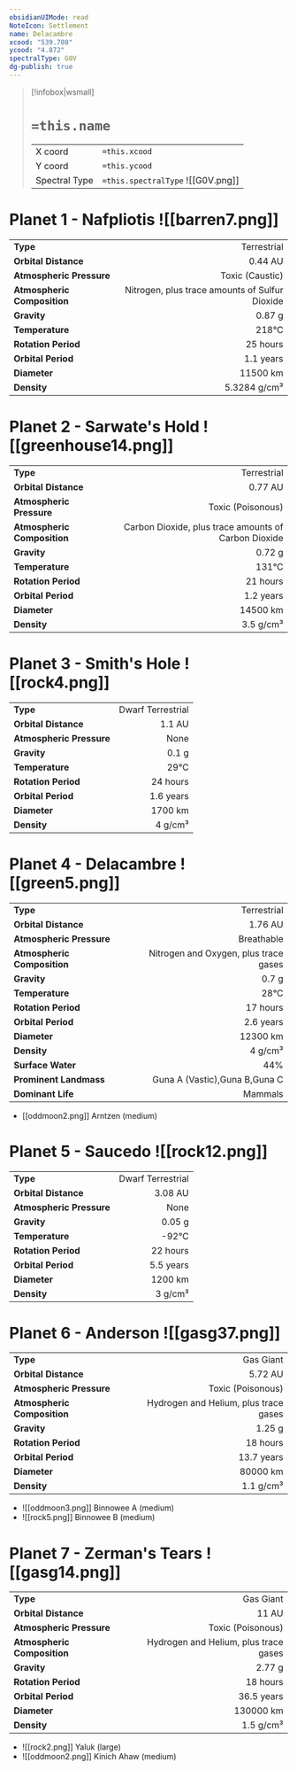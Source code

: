 ```yaml
---
obsidianUIMode: read
NoteIcon: Settlement
name: Delacambre
xcood: "539.708"
ycood: "4.872"
spectralType: G0V
dg-publish: true
---
```

> [!infobox|wsmall]
> # `=this.name`
> | | |
> | - | - |
> | X coord | `=this.xcood` |
> | Y coord| `=this.ycood` |
> | Spectral Type | `=this.spectralType` ![[G0V.png]] |

# Planet 1 - Nafpliotis ![[barren7.png]]
|                             |                           |
| --------------------------- | -------------------------:|
| **Type**                    |             Terrestrial |
| **Orbital Distance**        |   0.44 AU |
| **Atmospheric Pressure**    |       Toxic (Caustic) |
| **Atmospheric Composition** |      Nitrogen, plus trace amounts of Sulfur Dioxide |
| **Gravity**                 |        0.87 g |
| **Temperature**             |    218°C |
| **Rotation Period**         |  25 hours |
| **Orbital Period** | 1.1 years |
| **Diameter**                |      11500 km | 
| **Density**                 |    5.3284 g/cm³ |





# Planet 2 - Sarwate's Hold ![[greenhouse14.png]]
|                             |                           |
| --------------------------- | -------------------------:|
| **Type**                    |             Terrestrial |
| **Orbital Distance**        |   0.77 AU |
| **Atmospheric Pressure**    |       Toxic (Poisonous) |
| **Atmospheric Composition** |      Carbon Dioxide, plus trace amounts of Carbon Dioxide |
| **Gravity**                 |        0.72 g |
| **Temperature**             |    131°C |
| **Rotation Period**         |  21 hours |
| **Orbital Period** | 1.2 years |
| **Diameter**                |      14500 km | 
| **Density**                 |    3.5 g/cm³ |





# Planet 3 - Smith's Hole ![[rock4.png]]
|                             |                           |
| --------------------------- | -------------------------:|
| **Type**                    |             Dwarf Terrestrial |
| **Orbital Distance**        |   1.1 AU |
| **Atmospheric Pressure**    |       None |
| **Gravity**                 |        0.1 g |
| **Temperature**             |    29°C |
| **Rotation Period**         |  24 hours |
| **Orbital Period** | 1.6 years |
| **Diameter**                |      1700 km | 
| **Density**                 |    4 g/cm³ |





# Planet 4 - Delacambre ![[green5.png]]
|                             |                           |
| --------------------------- | -------------------------:|
| **Type**                    |             Terrestrial |
| **Orbital Distance**        |   1.76 AU |
| **Atmospheric Pressure**    |       Breathable |
| **Atmospheric Composition** |      Nitrogen and Oxygen, plus trace gases |
| **Gravity**                 |        0.7 g |
| **Temperature**             |    28°C |
| **Rotation Period**         |  17 hours |
| **Orbital Period** | 2.6 years |
| **Diameter**                |      12300 km | 
| **Density**                 |    4 g/cm³ |
| **Surface Water**           |           44% | 
| **Prominent Landmass**      |         Guna A (Vastic),Guna B,Guna C | 
| **Dominant Life**           |         Mammals |



- [[oddmoon2.png]] Arntzen (medium)

# Planet 5 - Saucedo ![[rock12.png]]
|                             |                           |
| --------------------------- | -------------------------:|
| **Type**                    |             Dwarf Terrestrial |
| **Orbital Distance**        |   3.08 AU |
| **Atmospheric Pressure**    |       None |
| **Gravity**                 |        0.05 g |
| **Temperature**             |    -92°C |
| **Rotation Period**         |  22 hours |
| **Orbital Period** | 5.5 years |
| **Diameter**                |      1200 km | 
| **Density**                 |    3 g/cm³ |





# Planet 6 - Anderson ![[gasg37.png]]
|                             |                           |
| --------------------------- | -------------------------:|
| **Type**                    |             Gas Giant |
| **Orbital Distance**        |   5.72 AU |
| **Atmospheric Pressure**    |       Toxic (Poisonous) |
| **Atmospheric Composition** |      Hydrogen and Helium, plus trace gases |
| **Gravity**                 |        1.25 g |
| **Rotation Period**         |  18 hours |
| **Orbital Period** | 13.7 years |
| **Diameter**                |      80000 km | 
| **Density**                 |    1.1 g/cm³ |



- ![[oddmoon3.png]] Binnowee A (medium)
- ![[rock5.png]] Binnowee B (medium)


# Planet 7 - Zerman's Tears ![[gasg14.png]]
|                             |                           |
| --------------------------- | -------------------------:|
| **Type**                    |             Gas Giant |
| **Orbital Distance**        |   11 AU |
| **Atmospheric Pressure**    |       Toxic (Poisonous) |
| **Atmospheric Composition** |      Hydrogen and Helium, plus trace gases |
| **Gravity**                 |        2.77 g |
| **Rotation Period**         |  18 hours |
| **Orbital Period** | 36.5 years |
| **Diameter**                |      130000 km | 
| **Density**                 |    1.5 g/cm³ |



- ![[rock2.png]] Yaluk (large)
- ![[oddmoon2.png]] Kinich Ahaw (medium)



